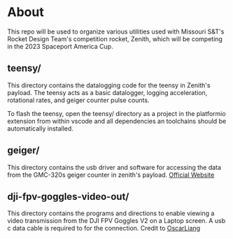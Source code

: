 # About
This repo will be used to organize various utilities used with Missouri S&T's
Rocket Design Team's competition rocket, Zenith, which will be competing in the 
2023 Spaceport America Cup. 

## teensy/
This directory contains the datalogging code for the teensy in Zenith's payload. 
The teensy acts as a basic datalogger, logging acceleration, rotational rates, and
geiger counter pulse counts. 

To flash the teensy, open the teensy/ directory as a project in the platformio 
extension from within vscode and all dependencies an toolchains should be automatically
installed. 

## geiger/ 
This directory contains the usb driver and software for accessing the data from the
GMC-320s geiger counter in zenith's payload. <a href="http://www.gqelectronicsllc.com/comersus/store/download.asp">Official Website</a>

## dji-fpv-goggles-video-out/
This directory contains the programs and directions to enable viewing a video transmission
from the DJI FPV Goggles V2 on a Laptop screen. A usb c data cable is required to 
for the connection. Credit to <a href="https://oscarliang.com/dji-fpv-goggles-video-out/">OscarLiang</a>
